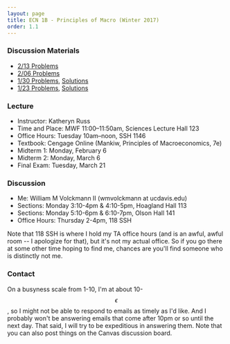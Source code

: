 ```yaml
---
layout: page
title: ECN 1B - Principles of Macro (Winter 2017)
order: 1.1
---
```


### Discussion Materials
* [2/13 Problems](discussion-2-13.pdf)
* [2/06 Problems](discussion-2-06.pdf)
* [1/30 Problems](discussion-1-30.pdf), [Solutions](discussion-1-30-ans.pdf)
* [1/23 Problems](discussion-1-23.pdf), [Solutions](discussion-1-23-ans.pdf)


### Lecture

* Instructor: Katheryn Russ
* Time and Place: MWF 11:00–11:50am, Sciences Lecture Hall 123
* Office Hours: Tuesday 10am–noon, SSH 1146
* Textbook: Cengage Online (Mankiw, Principles of Macroeconomics, 7e)
* Midterm 1: Monday, February 6
* Midterm 2: Monday, March 6
* Final Exam: Tuesday, March 21


### Discussion
* Me: William M Volckmann II (wmvolckmann at ucdavis.edu)
* Sections: Monday 3:10-4pm & 4:10-5pm, Hoagland Hall 113
* Sections: Monday 5:10-6pm & 6:10-7pm, Olson Hall 141
* Office Hours: Thursday 2-4pm, 118 SSH

Note that 118 SSH is where I hold my TA office hours (and is an awful, awful
  room -- I apologize for that), but it's not my actual office. So if you go there at
  some other time hoping to find me, chances are
  you'll find someone who is distinctly not me.


### Contact

On a busyness scale from 1-10, I'm at about 10-$$\epsilon$$, so I might not be
 able to respond to emails as timely as I'd like. And I probably won't be
 answering emails that come after 10pm or so until the next day. That said, I
 will try to be expeditious in answering them. Note that you can also post
 things on the Canvas discussion board.
